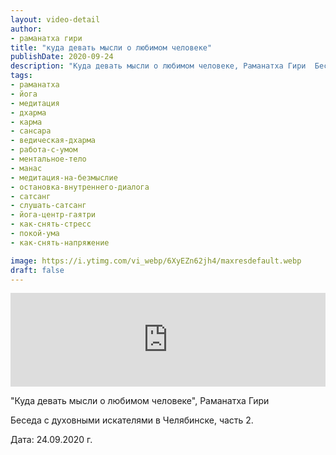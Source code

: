 ```yaml
---
layout: video-detail
author:
- раманатха гири
title: "куда девать мысли о любимом человеке"
publishDate: 2020-09-24
description: "Куда девать мысли о любимом человеке, Раманатха Гири  Беседа с духовными искателями в Челябинске, часть 2.   Дата  24.09.2020 г."
tags: 
- раманатха
- йога
- медитация
- дхарма
- карма
- сансара
- ведическая-дхарма
- работа-с-умом
- ментальное-тело
- манас
- медитация-на-безмыслие
- остановка-внутреннего-диалога
- сатсанг
- слушать-сатсанг
- йога-центр-гаятри
- как-снять-стресс
- покой-ума
- как-снять-напряжение

image: https://i.ytimg.com/vi_webp/6XyEZn62jh4/maxresdefault.webp
draft: false
---
```


<iframe width="100%" src="https://www.youtube.com/embed/6XyEZn62jh4" frameborder="0" allowfullscreen=""></iframe> 

 "Куда девать мысли о любимом человеке", Раманатха Гири

 Беседа с духовными искателями в Челябинске, часть 2.  

 Дата: 24.09.2020 г.

  

 